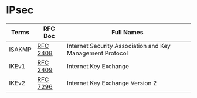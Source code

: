 # IPsec
Terms | RFC Doc | Full Names |
------|---------|------------|
ISAKMP | [RFC 2408](https://datatracker.ietf.org/doc/html/rfc2408) | Internet Security Association and Key Management Protocol |
IKEv1 | [RFC 2409](https://datatracker.ietf.org/doc/html/rfc2409) | Internet Key Exchange |
IKEv2 | [RFC 7296](https://datatracker.ietf.org/doc/html/rfc7296) | Internet Key Exchange Version 2 |
